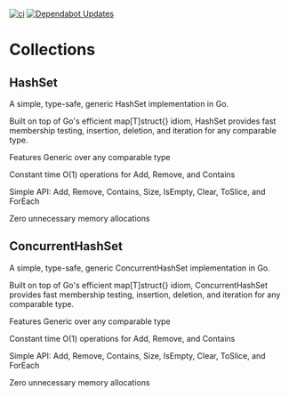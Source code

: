[![ci](https://github.com/fgrzl/collections/actions/workflows/ci.yml/badge.svg)](https://github.com/fgrzl/collections/actions/workflows/ci.yml)
[![Dependabot Updates](https://github.com/fgrzl/collections/actions/workflows/dependabot/dependabot-updates/badge.svg)](https://github.com/fgrzl/collections/actions/workflows/dependabot/dependabot-updates)

# Collections

## HashSet

A simple, type-safe, generic HashSet implementation in Go.

Built on top of Go's efficient map[T]struct{} idiom, HashSet provides fast membership testing, insertion, deletion, and iteration for any comparable type.

Features
Generic over any comparable type

Constant time O(1) operations for Add, Remove, and Contains

Simple API: Add, Remove, Contains, Size, IsEmpty, Clear, ToSlice, and ForEach

Zero unnecessary memory allocations

## ConcurrentHashSet

A simple, type-safe, generic ConcurrentHashSet implementation in Go.

Built on top of Go's efficient map[T]struct{} idiom, ConcurrentHashSet provides fast membership testing, insertion, deletion, and iteration for any comparable type.

Features
Generic over any comparable type

Constant time O(1) operations for Add, Remove, and Contains

Simple API: Add, Remove, Contains, Size, IsEmpty, Clear, ToSlice, and ForEach

Zero unnecessary memory allocations

